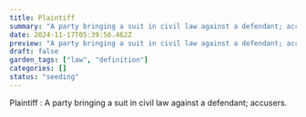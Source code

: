 ```yaml
---
title: Plaintiff
summary: "A party bringing a suit in civil law against a defendant; accusers."
date: 2024-11-17T05:39:56.462Z
preview: "A party bringing a suit in civil law against a defendant; accusers."
draft: false
garden_tags: ["law", "definition"]
categories: []
status: "seeding"
---
```


Plaintiff : A party bringing a suit in civil law against a defendant; accusers.

